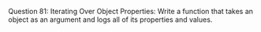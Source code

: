 Question 81: Iterating Over Object Properties: Write a function that takes an object as an argument and logs all of its properties and values.
